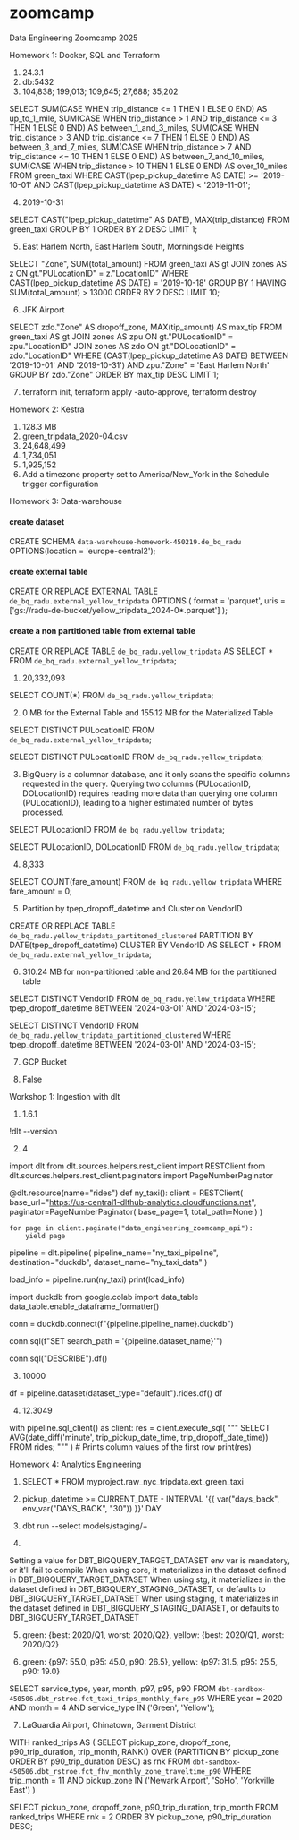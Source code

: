# zoomcamp
Data Engineering Zoomcamp 2025

Homework 1: Docker, SQL and Terraform

1. 24.3.1
2. db:5432
3. 104,838; 199,013; 109,645; 27,688; 35,202

SELECT 
    SUM(CASE 
        WHEN trip_distance <= 1 THEN 1 
        ELSE 0 
    END) AS up_to_1_mile,
    SUM(CASE 
        WHEN trip_distance > 1 AND trip_distance <= 3 THEN 1 
        ELSE 0 
    END) AS between_1_and_3_miles,
    SUM(CASE 
        WHEN trip_distance > 3 AND trip_distance <= 7 THEN 1 
        ELSE 0 
    END) AS between_3_and_7_miles,
    SUM(CASE 
        WHEN trip_distance > 7 AND trip_distance <= 10 THEN 1 
        ELSE 0 
    END) AS between_7_and_10_miles,
    SUM(CASE 
        WHEN trip_distance > 10 THEN 1 
        ELSE 0 
    END) AS over_10_miles
FROM 
    green_taxi
WHERE 
    CAST(lpep_pickup_datetime AS DATE) >= '2019-10-01'
    AND CAST(lpep_pickup_datetime AS DATE) < '2019-11-01';

4. 2019-10-31

SELECT 
    CAST("lpep_pickup_datetime" AS DATE),
	MAX(trip_distance)
FROM 
    green_taxi
GROUP BY 1
ORDER BY 2 DESC
LIMIT 1;


5.  East Harlem North, East Harlem South, Morningside Heights

SELECT 
	"Zone",
	SUM(total_amount)
FROM 
	green_taxi AS gt
JOIN 
	zones AS z 
	ON gt."PULocationID" = z."LocationID"
WHERE 
	CAST(lpep_pickup_datetime AS DATE) = '2019-10-18'
GROUP BY 1
HAVING 
	SUM(total_amount) > 13000
ORDER BY 2 DESC
LIMIT 10;

6.  JFK Airport

SELECT 
	zdo."Zone" AS dropoff_zone,
	MAX(tip_amount) AS max_tip
FROM 
	green_taxi AS gt
JOIN 
	zones AS zpu
	ON gt."PULocationID" = zpu."LocationID"
JOIN 
	zones AS zdo
	ON gt."DOLocationID" = zdo."LocationID"
WHERE 
	(CAST(lpep_pickup_datetime AS DATE) BETWEEN '2019-10-01' AND '2019-10-31')
	AND zpu."Zone" = 'East Harlem North'
GROUP BY 
	zdo."Zone"
ORDER BY 
	max_tip DESC 
LIMIT 1;

7. terraform init, terraform apply -auto-approve, terraform destroy


Homework 2: Kestra

1. 128.3 MB
2. green_tripdata_2020-04.csv
3. 24,648,499
4. 1,734,051
5. 1,925,152
6. Add a timezone property set to America/New_York in the Schedule trigger configuration

Homework 3: Data-warehouse 

#### create dataset
CREATE SCHEMA `data-warehouse-homework-450219.de_bq_radu`
OPTIONS(location = 'europe-central2');

#### create external table
CREATE OR REPLACE EXTERNAL TABLE `de_bq_radu.external_yellow_tripdata`
OPTIONS (
  format = 'parquet',
  uris = ['gs://radu-de-bucket/yellow_tripdata_2024-0*.parquet']
);

#### create a non partitioned table from external table
CREATE OR REPLACE TABLE `de_bq_radu.yellow_tripdata` AS
SELECT * FROM `de_bq_radu.external_yellow_tripdata`;

1. 20,332,093

SELECT COUNT(*) 
FROM `de_bq_radu.yellow_tripdata`;

2. 0 MB for the External Table and 155.12 MB for the Materialized Table

SELECT DISTINCT PULocationID
FROM `de_bq_radu.external_yellow_tripdata`;

SELECT DISTINCT PULocationID
FROM `de_bq_radu.yellow_tripdata`;

3. BigQuery is a columnar database, and it only scans the specific columns requested in the query. Querying two columns (PULocationID, DOLocationID) requires reading more data than querying one column (PULocationID), leading to a higher estimated number of bytes processed.

SELECT PULocationID
FROM `de_bq_radu.yellow_tripdata`;

SELECT PULocationID, DOLocationID
FROM `de_bq_radu.yellow_tripdata`;

4. 8,333

SELECT COUNT(fare_amount)
FROM `de_bq_radu.yellow_tripdata`
WHERE fare_amount = 0;

5. Partition by tpep_dropoff_datetime and Cluster on VendorID

CREATE OR REPLACE TABLE `de_bq_radu.yellow_tripdata_partitoned_clustered`
PARTITION BY DATE(tpep_dropoff_datetime)
CLUSTER BY VendorID AS
SELECT * FROM `de_bq_radu.external_yellow_tripdata`;

6. 310.24 MB for non-partitioned table and 26.84 MB for the partitioned table

SELECT DISTINCT VendorID 
FROM `de_bq_radu.yellow_tripdata` 
WHERE tpep_dropoff_datetime BETWEEN '2024-03-01' AND '2024-03-15';

SELECT DISTINCT VendorID 
FROM `de_bq_radu.yellow_tripdata_partitioned_clustered` 
WHERE tpep_dropoff_datetime BETWEEN '2024-03-01' AND '2024-03-15';

7. GCP Bucket

8. False

Workshop 1: Ingestion with dlt

1. 1.6.1

!dlt --version

2. 4

import dlt
from dlt.sources.helpers.rest_client import RESTClient
from dlt.sources.helpers.rest_client.paginators import PageNumberPaginator

@dlt.resource(name="rides")
def ny_taxi():
    client = RESTClient(
        base_url="https://us-central1-dlthub-analytics.cloudfunctions.net",
        paginator=PageNumberPaginator(
            base_page=1,
            total_path=None
        )
    )

    for page in client.paginate("data_engineering_zoomcamp_api"):
        yield page  

pipeline = dlt.pipeline(
    pipeline_name="ny_taxi_pipeline",
    destination="duckdb",
    dataset_name="ny_taxi_data"
)

load_info = pipeline.run(ny_taxi)
print(load_info)

import duckdb
from google.colab import data_table
data_table.enable_dataframe_formatter()

conn = duckdb.connect(f"{pipeline.pipeline_name}.duckdb")

conn.sql(f"SET search_path = '{pipeline.dataset_name}'")

conn.sql("DESCRIBE").df()

3. 10000

df = pipeline.dataset(dataset_type="default").rides.df()
df

4. 12.3049

with pipeline.sql_client() as client:
    res = client.execute_sql(
            """
            SELECT
            AVG(date_diff('minute', trip_pickup_date_time, trip_dropoff_date_time))
            FROM rides;
            """
        )
    # Prints column values of the first row
    print(res)

Homework 4: Analytics Engineering

1. SELECT * FROM myproject.raw_nyc_tripdata.ext_green_taxi

2. pickup_datetime >= CURRENT_DATE - INTERVAL '{{ var("days_back", env_var("DAYS_BACK", "30")) }}' DAY

3. dbt run --select models/staging/+

4. 
Setting a value for DBT_BIGQUERY_TARGET_DATASET env var is mandatory, or it'll fail to compile
When using core, it materializes in the dataset defined in DBT_BIGQUERY_TARGET_DATASET
When using stg, it materializes in the dataset defined in DBT_BIGQUERY_STAGING_DATASET, or defaults to DBT_BIGQUERY_TARGET_DATASET
When using staging, it materializes in the dataset defined in DBT_BIGQUERY_STAGING_DATASET, or defaults to DBT_BIGQUERY_TARGET_DATASET

5. green: {best: 2020/Q1, worst: 2020/Q2}, yellow: {best: 2020/Q1, worst: 2020/Q2}

6. green: {p97: 55.0, p95: 45.0, p90: 26.5}, yellow: {p97: 31.5, p95: 25.5, p90: 19.0}

SELECT 
    service_type,
    year,
    month,
    p97,
    p95,
    p90
FROM `dbt-sandbox-450506.dbt_rstroe.fct_taxi_trips_monthly_fare_p95`
WHERE year = 2020
  AND month = 4
  AND service_type IN ('Green', 'Yellow');

7. LaGuardia Airport, Chinatown, Garment District

WITH ranked_trips AS (
    SELECT 
        pickup_zone, 
        dropoff_zone, 
        p90_trip_duration, 
        trip_month,
        RANK() OVER (PARTITION BY pickup_zone ORDER BY p90_trip_duration DESC) as rnk
    FROM `dbt-sandbox-450506.dbt_rstroe.fct_fhv_monthly_zone_traveltime_p90` 
    WHERE trip_month = 11
    AND pickup_zone IN ('Newark Airport', 'SoHo', 'Yorkville East')
)

SELECT pickup_zone, dropoff_zone, p90_trip_duration, trip_month
FROM ranked_trips
WHERE rnk = 2
ORDER BY pickup_zone, p90_trip_duration DESC;